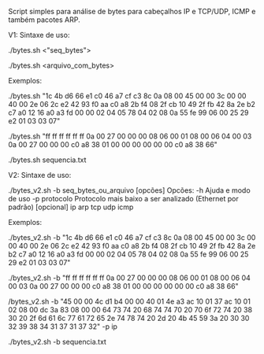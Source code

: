 
Script simples para análise de bytes para cabeçalhos IP e TCP/UDP, ICMP e também pacotes ARP.

V1:
Sintaxe de uso:

./bytes.sh <"seq_bytes">

./bytes.sh <arquivo_com_bytes>



Exemplos:

./bytes.sh "1c 4b d6 66 e1 c0 46 a7 cf c3 8c 0a 08 00 45 00 00 3c 00 00 40 00 2e 06 2c e2 42 93 f0 aa c0 a8 2b f4 08 2f cb 10 49 2f fb 42 8a 2e b2 c7 a0 12 16 a0 a3 fd 00 00 02 04 05 78 04 02 08 0a 55 fe 99 06 00 25 29 e2 01 03 03 07"

./bytes.sh "ff ff ff ff ff ff 0a 00 27 00 00 00 08 06 00 01 08 00 06 04 00 03 0a 00 27 00 00 00 c0 a8 38 01 00 00 00 00 00 00 c0 a8 38 66"

./bytes.sh sequencia.txt


V2:
Sintaxe de uso:

./bytes_v2.sh -b seq_bytes_ou_arquivo [opcões]
Opcões:
	-h		        Ajuda e modo de uso
	-p protocolo	Protocolo mais baixo a ser analizado (Ethernet por padrão) [opcional]
	   ip
	   arp
	   tcp
	   udp
	   icmp


Exemplos:

./bytes_v2.sh -b "1c 4b d6 66 e1 c0 46 a7 cf c3 8c 0a 08 00 45 00 00 3c 00 00 40 00 2e 06 2c e2 42 93 f0 aa c0 a8 2b f4 08 2f cb 10 49 2f fb 42 8a 2e b2 c7 a0 12 16 a0 a3 fd 00 00 02 04 05 78 04 02 08 0a 55 fe 99 06 00 25 29 e2 01 03 03 07"

./bytes_v2.sh -b "ff ff ff ff ff ff 0a 00 27 00 00 00 08 06 00 01 08 00 06 04 00 03 0a 00 27 00 00 00 c0 a8 38 01 00 00 00 00 00 00 c0 a8 38 66"

/bytes_v2.sh -b "45 00 00 4c d1 b4 00 00 40 01 4e a3 ac 10 01 37 ac 10 01 02 08 00 dc 3a 83 08 00 00 64 73 74 20 68 74 74 70 20 70 6f 72 74 20 38 30 20 2f 6d 61 6c 77 61 72 65 2e 74 78 74 20 2d 20 4b 45 59 3a 20 30 30 32 39 38 34 31 37 31 37 32" -p ip

./bytes_v2.sh -b sequencia.txt

